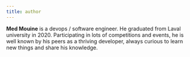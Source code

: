 ```yaml
---
title: author
---
```


**Med Mouine** is a devops / software engineer. He graduated from Laval university in 2020. Participating in lots of competitions and events, he is well known by his peers as a thriving developer, always curious to learn new things and share his knowledge.
